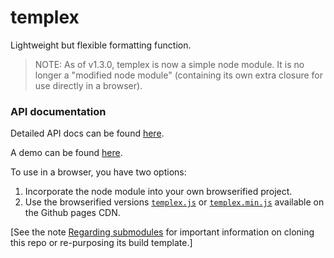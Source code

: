 # templex
Lightweight but flexible formatting function.

> NOTE: As of v1.3.0, templex is now a simple node module. It is no longer a "modified node module" (containing its own extra closure for use directly in a browser).

### API documentation

Detailed API docs can be found [here](http://joneit.github.io/templex/index.html).

A demo can be found [here](http://joneit.github.io/templex/demo.html).

To use in a browser, you have two options:

1. Incorporate the node module into your own browserified project.
2. Use the browserified versions [`templex.js`](http://joneit.github.io/templex/templex.js) or [`templex.min.js`](http://joneit.github.io/templex/templex.min.js) available on the Github pages CDN.

\[See the note [Regarding submodules](https://github.com/openfin/rectangular#regarding-submodules)
for important information on cloning this repo or re-purposing its build template.\]

